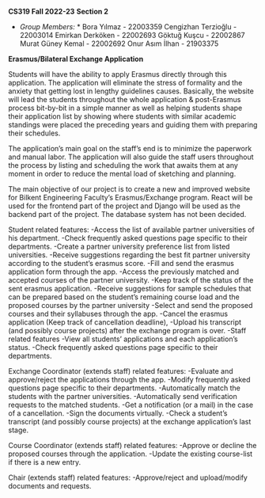 **CS319 Fall 2022-23**
**Section 2**

* *Group Members:* *
Bora Yılmaz - 22003359
Cengizhan Terzioğlu - 22003014
Emirkan Derköken - 22002693
Göktuğ Kuşcu - 22002867
Murat Güney Kemal - 22002692
Onur Asım İlhan - 21903375

**Erasmus/Bilateral Exchange Application**

Students will have the ability to apply Erasmus directly through this application. The application will eliminate the stress of formality and the anxiety that getting lost in lengthy guidelines causes. Basically, the website will lead the students throughout the whole application & post-Erasmus process bit-by-bit in a simple manner as well as helping students shape their application list by showing where students with similar academic standings were placed the preceding years and guiding them with preparing their schedules.

The application’s main goal on the staff’s end is to minimize the paperwork and manual labor. The application will also guide the staff users throughout the process by listing and scheduling the work that awaits them at any moment in order to reduce the mental load of sketching and planning.

The main objective of our project is to create a new and improved website for Bilkent Engineering Faculty’s Erasmus/Exchange program. React will be used for the frontend part of the project and Django will be used as the backend part of the project. The database system has not been decided.

Student related features:
-Access the list of available partner universities of his department.
-Check frequently asked questions page specific to their departments.
-Create a partner university preference list from listed universities.
-Receive suggestions regarding the best fit partner university according to the student’s erasmus score.
-Fill and send the erasmus application form through the app.
-Access the previously matched and accepted courses of the partner university.
-Keep track of the status of the sent erasmus application.
-Receive suggestions for sample schedules that can be prepared based on the student’s remaining course load and the proposed courses by the partner university
-Select and send the proposed courses and their syllabuses through the app.
-Cancel the erasmus application (Keep track of cancellation deadline),
-Upload his transcript (and possibly course projects) after the exchange program is over.
-Staff related features
-View all students’ applications and each application’s status.
-Check frequently asked questions page specific to their departments.

Exchange Coordinator (extends staff) related features:
-Evaluate and approve/reject the applications through the app.
-Modify frequently asked questions page specific to their departments.
-Automatically match the students with the partner universities.
-Automatically send verification requests to the matched students.
-Get a notification (or a mail) in the case of a cancellation.
-Sign the documents virtually.
-Check a student’s transcript (and possibly course projects) at the exchange application’s last stage.

Course Coordinator (extends staff) related features:
-Approve or decline the proposed courses through the application.
-Update the existing course-list if there is a new entry.

Chair (extends staff) related features:
-Approve/reject and upload/modify documents and requests.
